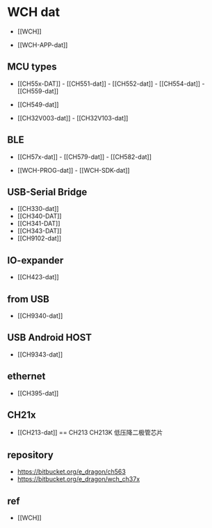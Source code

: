 

# WCH dat

- [[WCH]]

- [[WCH-APP-dat]]

## MCU types 

- [[CH55x-DAT]] - [[CH551-dat]] - [[CH552-dat]] - [[CH554-dat]] - [[CH559-dat]]

- [[CH549-dat]]

- [[CH32V003-dat]] - [[CH32V103-dat]]





## BLE

- [[CH57x-dat]] - [[CH579-dat]] - [[CH582-dat]]

- [[WCH-PROG-dat]] - [[WCH-SDK-dat]]


## USB-Serial Bridge 

- [[CH330-dat]]
- [[CH340-DAT]]
- [[CH341-DAT]]
- [[CH343-DAT]]
- [[CH9102-dat]]

## IO-expander

- [[CH423-dat]]

## from USB 

- [[CH9340-dat]]

## USB Android HOST

- [[CH9343-dat]]

## ethernet

- [[CH395-dat]]

## CH21x 

- [[CH213-dat]] == CH213 CH213K 低压降二极管芯片







## repository 

- https://bitbucket.org/e_dragon/ch563
- https://bitbucket.org/e_dragon/wch_ch37x



## ref 

- [[WCH]]


